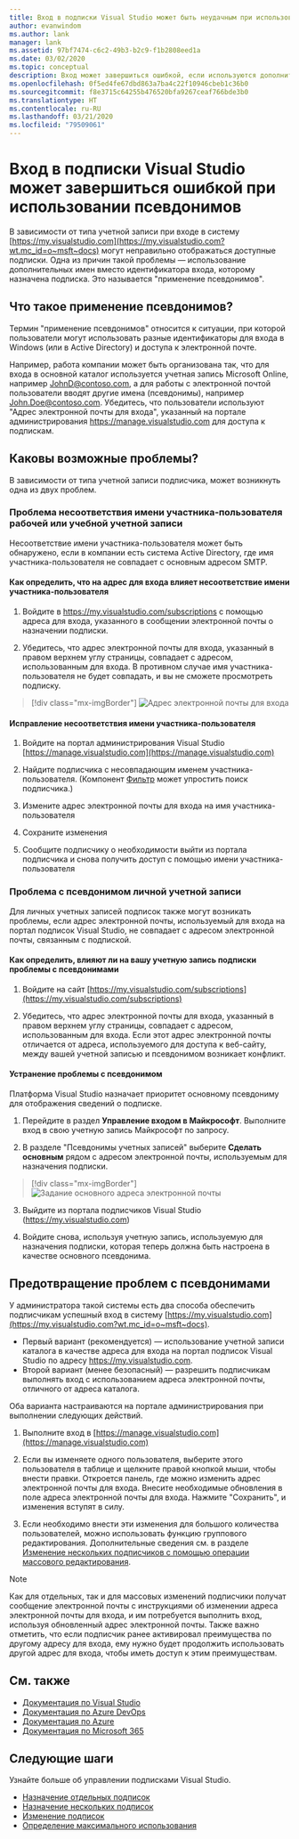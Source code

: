 ```yaml
---
title: Вход в подписки Visual Studio может быть неудачным при использовании псевдонимов | Документы Майкрософт
author: evanwindom
ms.author: lank
manager: lank
ms.assetid: 97bf7474-c6c2-49b3-b2c9-f1b2808eed1a
ms.date: 03/02/2020
ms.topic: conceptual
description: Вход может завершиться ошибкой, если используются дополнительные имена (псевдонимы)
ms.openlocfilehash: 0f5ed4fe67dbd863a7ba4c22f10946cbeb1c36b0
ms.sourcegitcommit: f8e3715c64255b476520bfa9267ceaf766bde3b0
ms.translationtype: HT
ms.contentlocale: ru-RU
ms.lasthandoff: 03/21/2020
ms.locfileid: "79509061"
---
```

# <a name="signing-into-visual-studio-subscriptions-may-fail-when-using-aliases"></a>Вход в подписки Visual Studio может завершиться ошибкой при использовании псевдонимов
В зависимости от типа учетной записи при входе в систему [https://my.visualstudio.com](https://my.visualstudio.com?wt.mc_id=o~msft~docs) могут неправильно отображаться доступные подписки. Одна из причин такой проблемы — использование дополнительных имен вместо идентификатора входа, которому назначена подписка. Это называется "применение псевдонимов".

## <a name="what-is-aliasing"></a>Что такое применение псевдонимов?
Термин "применение псевдонимов" относится к ситуации, при которой пользователи могут использовать разные идентификаторы для входа в Windows (или в Active Directory) и доступа к электронной почте.

Например, работа компании может быть организована так, что для входа в основной каталог используется учетная запись Microsoft Online, например JohnD@contoso.com, а для работы с электронной почтой пользователи вводят другие имена (псевдонимы), например John.Doe@contoso.com. Убедитесь, что пользователи используют "Адрес электронной почты для входа", указанный на портале администрирования https://manage.visualstudio.com для доступа к подпискам. 

## <a name="what-are-the-potential-issues"></a>Каковы возможные проблемы?

В зависимости от типа учетной записи подписчика, может возникнуть одна из двух проблем. 

### <a name="work-or-school-account-upn-mismatch-issue"></a>Проблема несоответствия имени участника-пользователя рабочей или учебной учетной записи 
Несоответствие имени участника-пользователя может быть обнаружено, если в компании есть система Active Directory, где имя участника-пользователя не совпадает с основным адресом SMTP. 

#### <a name="how-to-detect-if-your-sign-in-address-is-impacted-by-a-upn-mismatch"></a>Как определить, что на адрес для входа влияет несоответствие имени участника-пользователя 

1. Войдите в https://my.visualstudio.com/subscriptions с помощью адреса для входа, указанного в сообщении электронной почты о назначении подписки.

2. Убедитесь, что адрес электронной почты для входа, указанный в правом верхнем углу страницы, совпадает с адресом, использованным для входа.  В противном случае имя участника-пользователя не будет совпадать, и вы не сможете просмотреть подписку. 

> [!div class="mx-imgBorder"]
> ![Адрес электронной почты для входа](_img//aliasing/sign-in-email.png)

#### <a name="how-to-fix-a-upn-mismatch"></a>Исправление несоответствия имени участника-пользователя

1. Войдите на портал администрирования Visual Studio [https://manage.visualstudio.com](https://manage.visualstudio.com) 

2. Найдите подписчика с несовпадающим именем участника-пользователя. (Компонент [Фильтр](search-license.md) может упростить поиск подписчика.)

3. Измените адрес электронной почты для входа на имя участника-пользователя 

0. Сохраните изменения 

0. Сообщите подписчику о необходимости выйти из портала подписчика и снова получить доступ с помощью имени участника-пользователя 

### <a name="personal-account-aliasing-issue"></a>Проблема с псевдонимом личной учетной записи

Для личных учетных записей подписок также могут возникать проблемы, если адрес электронной почты, используемый для входа на портал подписок Visual Studio, не совпадает с адресом электронной почты, связанным с подпиской. 

#### <a name="how-to-detect-if-your-personal-subscription-account-is-impacted-by-an-aliasing-issue"></a>Как определить, влияют ли на вашу учетную запись подписки проблемы с псевдонимами

1. Войдите на сайт [https://my.visualstudio.com/subscriptions](https://my.visualstudio.com/subscriptions)

0. Убедитесь, что адрес электронной почты для входа, указанный в правом верхнем углу страницы, совпадает с адресом, использованным для входа.  Если этот адрес электронной почты отличается от адреса, используемого для доступа к веб-сайту, между вашей учетной записью и псевдонимом возникает конфликт.

#### <a name="how-to-fix-an-alias-issue"></a>Устранение проблемы с псевдонимом

Платформа Visual Studio назначает приоритет основному псевдониму для отображения сведений о подписке. 

1. Перейдите в раздел **Управление входом в Майкрософт**. Выполните вход в свою учетную запись Майкрософт по запросу. 

2. В разделе "Псевдонимы учетных записей" выберите **Сделать основным** рядом с адресом электронной почты, используемым для назначения подписки. 

> [!div class="mx-imgBorder"]
> ![Задание основного адреса электронной почты](_img//aliasing/account-aliases.png)

3. Выйдите из портала подписчиков Visual Studio (https://my.visualstudio.com) 

4. Войдите снова, используя учетную запись, используемую для назначения подписки, которая теперь должна быть настроена в качестве основного псевдонима. 

## <a name="preventing-aliasing-issues"></a>Предотвращение проблем с псевдонимами

У администратора такой системы есть два способа обеспечить подписчикам успешный вход в систему [https://my.visualstudio.com](https://my.visualstudio.com?wt.mc_id=o~msft~docs).
- Первый вариант (рекомендуется) — использование учетной записи каталога в качестве адреса для входа на портал подписок Visual Studio по адресу https://my.visualstudio.com.  
- Второй вариант (менее безопасный) — разрешить подписчикам выполнять вход с использованием адреса электронной почты, отличного от адреса каталога.

Оба варианта настраиваются на портале администрирования при выполнении следующих действий.  
1. Выполните вход в [https://manage.visualstudio.com](https://manage.visualstudio.com) 

0. Если вы изменяете одного пользователя, выберите этого пользователя в таблице и щелкните правой кнопкой мыши, чтобы внести правки. Откроется панель, где можно изменить адрес электронной почты для входа. Внесите необходимые обновления в поле адреса электронной почты для входа. Нажмите "Сохранить", и изменения вступят в силу.  

0. Если необходимо внести эти изменения для большого количества пользователей, можно использовать функцию группового редактирования. Дополнительные сведения см. в разделе [Изменение нескольких подписчиков с помощью операции массового редактирования](https://docs.microsoft.com/visualstudio/subscriptions/edit-license#edit-multiple-subscribers-using-bulk-edit).

> [!NOTE]
> Как для отдельных, так и для массовых изменений подписчики получат сообщение электронной почты с инструкциями об изменении адреса электронной почты для входа, и им потребуется выполнить вход, используя обновленный адрес электронной почты. Также важно отметить, что если подписчик ранее активировал преимущества по другому адресу для входа, ему нужно будет продолжить использовать другой адрес для входа, чтобы иметь доступ к этим преимуществам.  

## <a name="see-also"></a>См. также
- [Документация по Visual Studio](https://docs.microsoft.com/visualstudio/)
- [Документация по Azure DevOps](https://docs.microsoft.com/azure/devops/)
- [Документация по Azure](https://docs.microsoft.com/azure/)
- [Документация по Microsoft 365](https://docs.microsoft.com/microsoft-365/)


## <a name="next-steps"></a>Следующие шаги
Узнайте больше об управлении подписками Visual Studio.
- [Назначение отдельных подписок](assign-license.md)
- [Назначение нескольких подписок](assign-license-bulk.md)
- [Изменение подписок](edit-license.md)
- [Определение максимального использования](maximum-usage.md)


